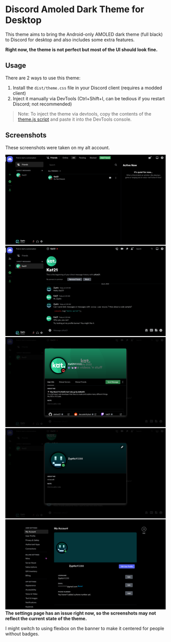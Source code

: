 # Discord Amoled Dark Theme for Desktop

This theme aims to bring the Android-only AMOLED dark theme (full black) to Discord for desktop and also includes some extra features.

**Right now, the theme is not perfect but most of the UI should look fine.**

## Usage

There are 2 ways to use this theme:

1. Install the `dist/theme.css` file in your Discord client (requires a modded client)
2. Inject it manually via DevTools (Ctrl+Shift+I, can be tedious if you restart Discord; not recommended)

> Note: 
> To inject the theme via devtools, copy the contents of the [theme.js script](dist/theme.js) and paste it into the DevTools console.

## Screenshots

These screenshots were taken on my alt account.

![Friends page](screenshots/discord_home.png)
![Messages page](screenshots/discord_messages.png)
![User profile](screenshots/discord_banner.png)
![User profile 2](screenshots/discord_banner_2.png)
![Settings page](screenshots/discord_settings.png)
**The settings page has an issue right now, so the screenshots may not reflect the current state of the theme.**

I might switch to using flexbox on the banner to make it centered for people without badges.